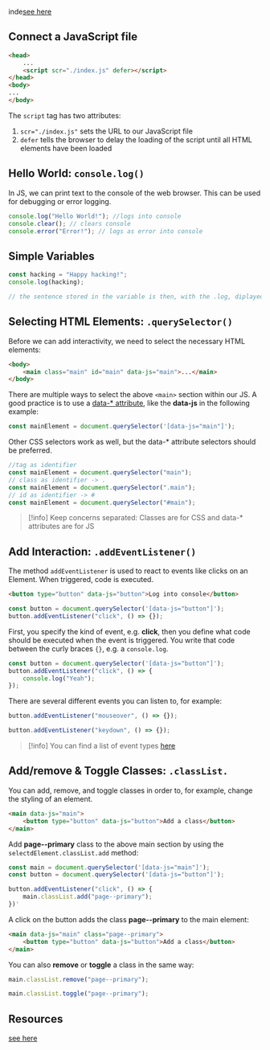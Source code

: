 inde[see here](https://github.com/neuefische/bo-web-23-4/blob/main/sessions/js-basics/js-basics.md)
## Connect a JavaScript file

```html
<head>
	...
	<script scr="./index.js" defer></script>
</head>
<body>
...
</body>
```

The `script` tag has two attributes:
1. `scr="./index.js"` sets the URL to our JavaScript file
2. `defer` tells the browser to delay the loading of the script until all HTML elements have been loaded


## Hello World: `console.log()`

In JS, we can print text to the console of the web browser. This can be used for debugging or error logging.

```javascript
console.log("Hello World!"); //logs into console
console.clear(); // clears console
console.error("Error!"); // logs as error into console
```


## Simple Variables
```js
const hacking = "Happy hacking!";
console.log(hacking);

// the sentence stored in the variable is then, with the .log, diplayed in the console
```


## Selecting HTML Elements: `.querySelector()`

Before we can add interactivity, we need to select the necessary HTML elements:

```html
<body>
	<main class="main" id="main" data-js="main">...</main>
</body>
```

There are multiple ways to select the above `<main>` section within our JS. A good practice is to use a [data-* attribute](https://developer.mozilla.org/en-US/docs/Web/HTML/Global_attributes/data-*), like the __data-js__ in the following example:

```javascript
const mainElement = document.querySelector('[data-js="main"]');
```

Other CSS selectors work as well, but the data-* attribute selectors should be preferred.

```javascript
//tag as identifier
const mainElement = document.querySelector("main");
// class as identifier -> .
const mainElement = document.querySelector(".main");
// id as identifier -> #
const mainElement = document.querySelector("#main");
```

>[!info] Keep concerns separated: Classes are for CSS and data-* attributes are for JS


## Add Interaction: `.addEventListener()`

The method `addEventListener` is used to react to events like clicks on an Element. When triggered, code is executed.

```html
<button type="button" data-js="button">Log into console</button>
```

```js
const button = document.querySelector('[data-js="button"]');
button.addEventListener("click", () => {});
```

First, you specify the kind of event, e.g. __click__, then you define what code should be executed when the event is triggered. You write that code between the curly braces `{}`, e.g. a `console.log`.

```js
const button = document.querySelector('[data-js="button"]');
button.addEventListener("click", () => {
	console.log("Yeah");
});
```

There are several different events you can listen to, for example:

```js
button.addEventListener("mouseover", () => {});
```

```js
button.addEventListener("keydown", () => {});
```

>[!info] You can find a list of event types [here](https://developer.mozilla.org/en-US/docs/Web/Events#event_listing)


## Add/remove & Toggle Classes: `.classList.`

You can add, remove, and toggle classes in order to, for example, change the styling of an element.

```html
<main data-js="main">
	<button type="button" data-js="button">Add a class</button>
</main>
```

Add __page--primary__ class to the above main section by using the `selectdElement.classList.add` method:

```js
const main = document.querySelector('[data-js="main"]');
const button = document.querySelector('[data-js="button"]');

button.addEventListener("click", () => {
	main.classList.add("page--primary");
})'
```

A click on the button adds the class __page--primary__ to the main element:

```html
<main data-js="main" class="page--primary">
	<button type="button" data-js="button">Add a class</button>
</main>
```

You can also __remove__ or __toggle__ a class in the same way:

```js
main.classList.remove("page--primary");
```

```js
main.classList.toggle("page--primary");
```


## Resources
[see here](https://github.com/neuefische/bo-web-23-4/blob/main/sessions/js-basics/js-basics.md)
